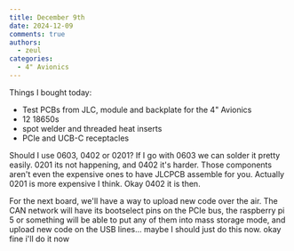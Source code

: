 ```yaml
---
title: December 9th
date: 2024-12-09
comments: true
authors:
  - zeul
categories:
  - 4" Avionics
---
```


Things I bought today:

- Test PCBs from JLC, module and backplate for the 4" Avionics
- 12 18650s
- spot welder and threaded heat inserts
- PCIe and UCB-C receptacles

Should I use 0603, 0402 or 0201?
If I go with 0603 we can solder it pretty easily. 0201 its not happening, and 0402 it's harder. Those components aren't even the expensive ones to have JLCPCB assemble for you. Actually 0201 is more expensive I think. Okay 0402 it is then. 

For the next board, we'll have a way to upload new code over the air. The CAN network will have its bootselect pins on the PCIe bus, the raspberry pi 5 or something will be able to put any of them into mass storage mode, and upload new code on the USB lines... maybe I should just do this now. okay fine i'll do it now
